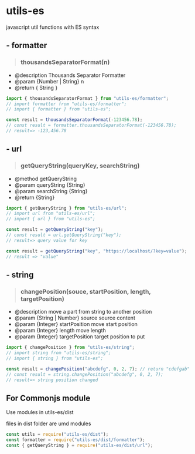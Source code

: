 # utils-es
javascript util functions with ES syntax

## - formatter
> ### thousandsSeparatorFormat(n)
* @description Thousands Separator Formatter
* @param {Number | String} n
* @return { String }
```js
import { thousandsSeparatorFormat } from "utils-es/formatter";
// import formatter from "utils-es/formatter";
// import { formatter } from "utils-es";

const result = thousandsSeparatorFormat(-123456.78);
// const result = formatter.thousandsSeparatorFormat(-123456.78);
// result=> -123,456.78
```

## - url
> ### getQueryString(queryKey, searchString)
* @method getQueryString
* @param queryString {String}
* @param searchString {String}
* @return {String}
```js
import { getQueryString } from "utils-es/url";
// import url from "utils-es/url";
// import { url } from "utils-es";

const result = getQueryString("key");
// const result = url.getQueryString("key");
// result=> query value for key

const result = getQueryString("key", "https://localhost/?key=value");
// result => "value"
```

## - string
> ### changePosition(souce, startPosition, length, targetPosition)
* @description move a part from string to another position
* @param {String | Number} source source content
* @param {Integer} startPosition move start position
* @param {Integer} length move length
* @param {Integer} targetPosition target position to put
```js
import { changePosition } from "utils-es/string";
// import string from "utils-es/string";
// import { string } from "utils-es";

const result = changePosition("abcdefg", 0, 2, 7); // return "cdefgab"
// const result = string.changePosition("abcdefg", 0, 2, 7);
// result=> string position changed
```

## For Commonjs module
Use modules in utils-es/dist

files in dist folder are umd modules
```js
const utils = require("utils-es/dist");
const formatter = require("utils-es/dist/formatter");
const { getQueryString } = require("utils-es/dist/url");
```